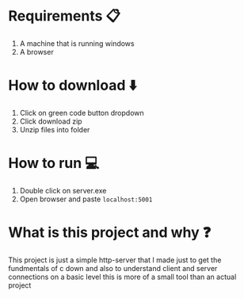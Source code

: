 # Requirements 📋
1. A machine that is running windows
2. A browser
# How to download ⬇️
1. Click on green code button dropdown
2. Click download zip
3. Unzip files into folder
# How to run 💻
1. Double click on server.exe
2. Open browser and paste ```localhost:5001```
# What is this project and why ❓
This project is just a simple http-server that I made just to get the fundmentals of c down and also to understand client and server connections on a basic level this is more of a small tool than an actual project
